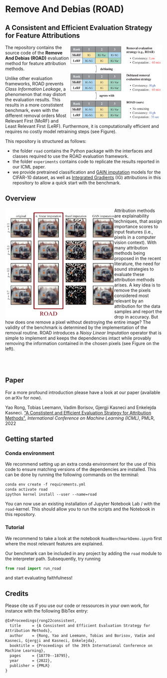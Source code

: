 # Remove And Debias (ROAD)
## A Consistent and Efficient Evaluation Strategy for Feature Attributions

<img align="right" width="300" height="240" src="https://raw.githubusercontent.com/tleemann/road_evaluation/road_v2/images/ICMLPaperTeaser.png">

The repository contains the source code of the **Remove And Debias (ROAD)** evaluation method for feature attribution methods. 

Unlike other evaluation frameworks, ROAD prevents *Class Information Leakage*, a phenomenon that may distort the evaluation results. This results in a more constistent benchmark, even with the different removal orders Most Relevant First (MoRF) and Least Relevant First (LeRF). Furthermore, it is computationally efficient and requires no costly model retraining steps (see Figure).

This repository is structured as follows:
* the folder ```road``` contains the Python package with the interfaces and classes required to use the ROAD evaluation framework.
* the folder ```experiments``` contains code to replicate the results reported in our ICML paper.
* we provide pretrained classification and [GAIN imputation](https://proceedings.mlr.press/v80/yoon18a.html) models for the CIFAR-10 dataset, as well as [Integrated Gradients](https://arxiv.org/abs/1703.01365) (IG) attributions in this repository to allow a quick start with the benchmark.

## Overview
<img align="left" width="350" height="350" src="https://raw.githubusercontent.com/tleemann/road_evaluation/road_v2/images/imputation_cifar.png">

Attribution methods are explainability techniques, that assign importance scores to input features (i.e., pixels in a computer vision context). With many attribution methods being proposed in the recent literature, the need for sound strategies to evaluate these attribution methods arises. A key idea is to remove the pixels considered most relevant by an attribution for the data samples and report the drop in accuracy. But how does one remove a pixel without destroying the entire image? The validity of the benchmark is determined by the implementation of the removal routine. ROAD introduces a *Noisy Linear Imputation* operator that is simple to implement and keeps the dependencies intact while provably removing the information contained in the chosen pixels (see Figure on the left).
<br>
<br>
<br>
<br>

## Paper
For a more profound introduction please have a look at our paper (available on arXiv for now).

Yao Rong, Tobias Leemann, Vadim Borisov, Gjergji Kasneci and Enkelejda Kasneci. ["A Constistent and Efficient Evaluation Strategy for Attribution Methods"](https://arxiv.org/pdf/2202.00449), *International Conference on Machine Learning (ICML)*, PMLR, 2022


## Getting started
### Conda environment
We recommend setting up an extra conda environment for the use of this code to ensure matching versions of the dependencies are installed. This can be done by running the following commands on the terminal:

```
conda env create -f requirements.yml
conda activate road
ipython kernel install --user --name=road
```
You can now use an existing installation of Jupyter Notebook Lab / with the ``road``-kernel. This should allow you to run the scripts and the Notebook in this repository. 

### Tutorial
We recommend to take a look at the notebook ``RoadBenchmarkDemo.ipynb`` first where the most relevant features are explained.

Our benchmark can be included in any project by adding the ``road`` module to the interpreter path. 
Subsequently, try running 

```python
from road import run_road
```

and start evaluating faithfulness!

## Credits
Please cite us if you use our code or ressources in your own work, for instance with the following BibTex entry:
```
@InProceedings{rong22consistent,
  title     = {A Consistent and Efficient Evaluation Strategy for Attribution Methods},
  author    = {Rong, Yao and Leemann, Tobias and Borisov, Vadim and Kasneci, Gjergji and Kasneci, Enkelejda},
  booktitle = {Proceedings of the 39th International Conference on Machine Learning},
  pages     = {18770--18795},
  year      = {2022},
  publisher = {PMLR}
}

```
